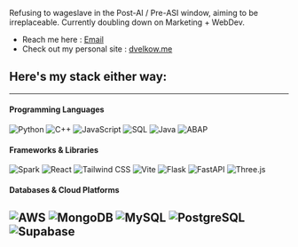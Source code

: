 Refusing to wageslave in the Post-AI / Pre-ASI window, aiming to be irreplaceable. Currently doubling down on Marketing + WebDev.

- Reach me here : [Email](mailto:dobromirvelkov@gmail.com)
- Check out my personal site : [dvelkow.me](https://dvelkow.me)

## Here's my stack either way:
---
#### Programming Languages
![Python](https://img.shields.io/badge/-Python-000?&logo=Python)
![C++](https://img.shields.io/badge/-C++-000?&logo=c%2B%2B&logoColor=white)
![JavaScript](https://img.shields.io/badge/-JavaScript-000?&logo=JavaScript&logoColor=white)
![SQL](https://img.shields.io/badge/-SQL-000?&logo=MySQL&logoColor=white)
![Java](https://img.shields.io/badge/-Java-000?&logo=Java&logoColor=white)
![ABAP](https://img.shields.io/badge/-ABAP-000?&logo=SAP&logoColor=white)

#### Frameworks & Libraries
![Spark](https://img.shields.io/badge/-Spark-000?&logo=Apache-Spark&logoColor=white)
![React](https://img.shields.io/badge/-React-000?&logo=React&logoColor=white)
![Tailwind CSS](https://img.shields.io/badge/-Tailwind_CSS-000?&logo=tailwindcss&logoColor=white)
![Vite](https://img.shields.io/badge/-Vite-000?&logo=Vite&logoColor=white)
![Flask](https://img.shields.io/badge/-Flask-000?&logo=Flask&logoColor=white)
![FastAPI](https://img.shields.io/badge/-FastAPI-000?&logo=FastAPI&logoColor=white)
![Three.js](https://img.shields.io/badge/-Three.js-000?&logo=Three.js&logoColor=white)

#### Databases & Cloud Platforms
![AWS](https://img.shields.io/badge/-AWS-000?&logo=Amazon-AWS&logoColor=white)
![MongoDB](https://img.shields.io/badge/-MongoDB-000?&logo=MongoDB&logoColor=white)
![MySQL](https://img.shields.io/badge/-MySQL-000?&logo=MySQL&logoColor=white)
![PostgreSQL](https://img.shields.io/badge/-PostgreSQL-000?&logo=PostgreSQL&logoColor=white)
![Supabase](https://img.shields.io/badge/-Supabase-000?&logo=Supabase&logoColor=white)
---




